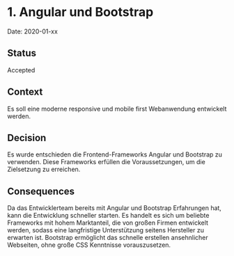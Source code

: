# 1. Angular und Bootstrap

Date: 2020-01-xx

## Status

Accepted

## Context

Es soll eine moderne responsive und mobile first Webanwendung entwickelt werden.

## Decision

Es wurde entschieden die Frontend-Frameworks Angular und Bootstrap zu verwenden. Diese Frameworks erfüllen die Voraussetzungen, um die Zielsetzung zu erreichen.

## Consequences

Da das Entwicklerteam bereits mit Angular und Bootstrap Erfahrungen hat, kann die Entwicklung schneller starten. Es handelt es sich um beliebte Frameworks mit hohem Marktanteil, die von großen Firmen entwickelt werden, sodass eine langfristige Unterstützung seitens Hersteller zu erwarten ist. Bootstrap ermöglicht das schnelle erstellen ansehnlicher Webseiten, ohne große CSS Kenntnisse vorauszusetzen.
